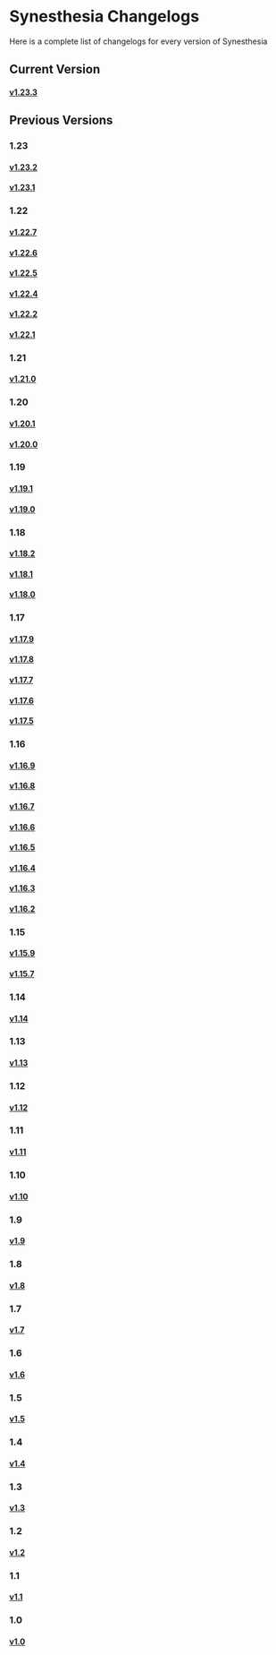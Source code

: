 # Synesthesia Changelogs

Here is a complete list of changelogs for every version of Synesthesia

## Current Version
#### [v1.23.3](https://www.synesthesia.live/public-release/changelog/1.23.3.126.html)

## Previous Versions
### 1.23
#### [v1.23.2](https://www.synesthesia.live/public-release/changelog/1.23.2.121.html)
#### [v1.23.1](https://www.synesthesia.live/public-release/changelog/1.23.1.117.html)

### 1.22
#### [v1.22.7](https://www.synesthesia.live/public-release/changelog/1.22.7.106.html)
#### [v1.22.6](https://www.synesthesia.live/public-release/changelog/1.22.6.100.html)
#### [v1.22.5](https://www.synesthesia.live/public-release/changelog/1.22.5.97.html)
#### [v1.22.4](https://www.synesthesia.live/public-release/changelog/1.22.4.94.html)
#### [v1.22.2](https://www.synesthesia.live/public-release/changelog/1.22.2.92.html)
#### [v1.22.1](https://www.synesthesia.live/public-release/changelog/1.22.1.89.html)

### 1.21
#### [v1.21.0](https://www.synesthesia.live/public-release/changelog/1.21.0.79.html)
### 1.20
#### [v1.20.1](https://www.synesthesia.live/public-release/changelog/1.20.1.72.html)
#### [v1.20.0](https://www.synesthesia.live/public-release/changelog/1.20.0.66.html)

### 1.19
#### [v1.19.1](https://www.synesthesia.live/public-release/changelog/1.19.1.54.html)
#### [v1.19.0](https://www.synesthesia.live/public-release/changelog/1.19.0.52.html)

### 1.18
#### [v1.18.2](https://www.synesthesia.live/public-release/changelog/1.18.2.43.html)
#### [v1.18.1](https://www.synesthesia.live/public-release/changelog/1.18.1.41.html)
#### [v1.18.0](https://www.synesthesia.live/public-release/changelog/1.18.0.39.html)

### 1.17
#### [v1.17.9](https://www.synesthesia.live/public-release/changelog/1.17.9.35.html)
#### [v1.17.8](https://www.synesthesia.live/public-release/changelog/1.17.8.31.html)
#### [v1.17.7](https://www.synesthesia.live/public-release/changelog/1.17.7.29.html)
#### [v1.17.6](https://www.synesthesia.live/public-release/changelog/1.17.6.27.html)
#### [v1.17.5](https://www.synesthesia.live/public-release/changelog/1.17.5.24.html)

### 1.16
#### [v1.16.9](https://www.synesthesia.live/public-release/changelog/1.16.9.14.html)
#### [v1.16.8](https://www.synesthesia.live/public-release/changelog/1.16.8.13.html)
#### [v1.16.7](https://www.synesthesia.live/public-release/changelog/1.16.7.11.html)
#### [v1.16.6](https://www.synesthesia.live/public-release/changelog/1.16.6.9.html)
#### [v1.16.5](https://www.synesthesia.live/public-release/changelog/1.16.5.7.html)
#### [v1.16.4](https://www.synesthesia.live/public-release/changelog/1.16.4.5.html)
#### [v1.16.3](https://www.synesthesia.live/public-release/changelog/1.16.3.3.html)
#### [v1.16.2](https://www.synesthesia.live/public-release/changelog/1.16.3.2.html)

### 1.15
#### [v1.15.9](https://www.synesthesia.live/public-release/changelog/1.15.9.9.html)
#### [v1.15.7](https://www.synesthesia.live/public-release/changelog/1.15.7.5.html)

### 1.14
#### [v1.14](https://www.synesthesia.live/public-release/changelog/1.14.html)

### 1.13
#### [v1.13](https://www.synesthesia.live/public-release/changelog/1.13.html)

### 1.12
#### [v1.12](https://www.synesthesia.live/public-release/changelog/1.12.html)

### 1.11
#### [v1.11](https://www.synesthesia.live/public-release/changelog/1.11.html)

### 1.10
#### [v1.10](https://www.synesthesia.live/public-release/changelog/1.10.html)

### 1.9
#### [v1.9](https://www.synesthesia.live/public-release/changelog/1.9.html)

### 1.8
#### [v1.8](https://www.synesthesia.live/public-release/changelog/1.8.html)

### 1.7
#### [v1.7](https://www.synesthesia.live/public-release/changelog/1.7.html)

### 1.6
#### [v1.6](https://www.synesthesia.live/public-release/changelog/1.6.html)

### 1.5
#### [v1.5](https://www.synesthesia.live/public-release/changelog/1.5.html)

### 1.4
#### [v1.4](https://www.synesthesia.live/public-release/changelog/1.4.html)

### 1.3
#### [v1.3](https://www.synesthesia.live/public-release/changelog/1.3.html)

### 1.2
#### [v1.2](https://www.synesthesia.live/public-release/changelog/1.2.html)

### 1.1
#### [v1.1](https://www.synesthesia.live/public-release/changelog/1.1.html)

### 1.0
#### [v1.0](https://www.synesthesia.live/public-release/changelog/1.0.html)
